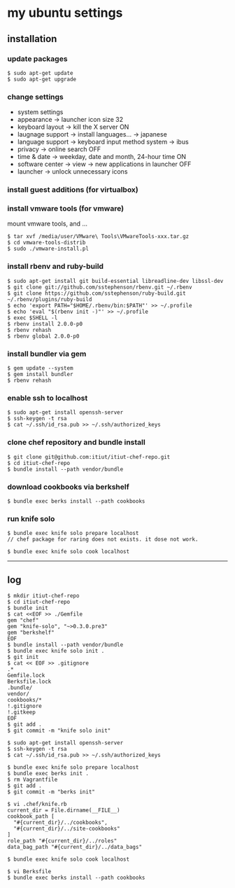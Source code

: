 my ubuntu settings
====

installation
----
### update packages
~~~
$ sudo apt-get update
$ sudo apt-get upgrade
~~~

### change settings
- system settings
 - appearance -> launcher icon size 32
 - keyboard layout -> kill the X server ON
 - laugnage support -> install languages... -> japanese
 - language support -> keyboard input method system -> ibus
 - privacy -> online search OFF
 - time & date -> weekday, date and month, 24-hour time ON
- software center -> view -> new applications in launcher OFF
- launcher -> unlock unnecessary icons

### install guest additions (for virtualbox)

### install vmware tools (for vmware)
mount vmware tools, and ...
~~~
$ tar xvf /media/user/VMware\ Tools\VMwareTools-xxx.tar.gz
$ cd vmware-tools-distrib
$ sudo ./vmware-install.pl
~~~

### install rbenv and ruby-build
~~~
$ sudo apt-get install git build-essential libreadline-dev libssl-dev
$ git clone git://github.com/sstephenson/rbenv.git ~/.rbenv
$ git clone https://github.com/sstephenson/ruby-build.git ~/.rbenv/plugins/ruby-build
$ echo 'export PATH="$HOME/.rbenv/bin:$PATH"' >> ~/.profile
$ echo 'eval "$(rbenv init -)"' >> ~/.profile
$ exec $SHELL -l
$ rbenv install 2.0.0-p0
$ rbenv rehash
$ rbenv global 2.0.0-p0
~~~

### install bundler via gem
~~~
$ gem update --system
$ gem install bundler
$ rbenv rehash
~~~

### enable ssh to localhost
~~~
$ sudo apt-get install openssh-server
$ ssh-keygen -t rsa
$ cat ~/.ssh/id_rsa.pub >> ~/.ssh/authorized_keys
~~~

### clone chef repository and bundle install
~~~
$ git clone git@github.com:itiut/itiut-chef-repo.git
$ cd itiut-chef-repo
$ bundle install --path vendor/bundle
~~~

### download cookbooks via berkshelf
~~~
$ bundle exec berks install --path cookbooks
~~~

### run knife solo
~~~
$ bundle exec knife solo prepare localhost
// chef package for raring does not exists. it dose not work.

$ bundle exec knife solo cook localhost
~~~

----

log
----
~~~
$ mkdir itiut-chef-repo
$ cd itiut-chef-repo
$ bundle init
$ cat <<EOF >> ./Gemfile
gem "chef"
gem "knife-solo", "~>0.3.0.pre3"
gem "berkshelf"
EOF
$ bundle install --path vendor/bundle
$ bundle exec knife solo init .
$ git init
$ cat << EOF >> .gitignore
.*
Gemfile.lock
Berksfile.lock
.bundle/
vendor/
cookbooks/*
!.gitignore
!.gitkeep
EOF
$ git add .
$ git commit -m "knife solo init"

$ sudo apt-get install openssh-server
$ ssh-keygen -t rsa
$ cat ~/.ssh/id_rsa.pub >> ~/.ssh/authorized_keys

$ bundle exec knife solo prepare localhost
$ bundle exec berks init .
$ rm Vagrantfile
$ git add .
$ git commit -m "berks init"

$ vi .chef/knife.rb
current_dir = File.dirname(__FILE__)
cookbook_path [ 
  "#{current_dir}/../cookbooks",
  "#{current_dir}/../site-cookbooks"
]
role_path "#{current_dir}/../roles"
data_bag_path "#{current_dir}/../data_bags"

$ bundle exec knife solo cook localhost

$ vi Berksfile
$ bundle exec berks install --path cookbooks
~~~
